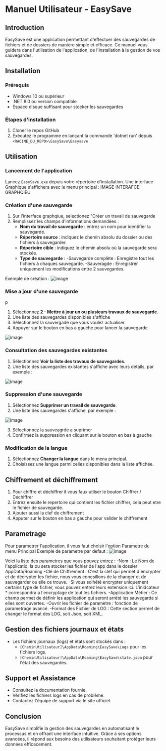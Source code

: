 # Manuel Utilisateur - EasySave

## Introduction

EasySave est une application permettant d'effectuer des sauvegardes de fichiers et de dossiers de manière simple et efficace. Ce manuel vous guidera dans l'utilisation de l'application, de l'installation à la gestion de vos sauvegardes.

## Installation

### Prérequis

- Windows 10 ou supérieur
- .NET 8.0 ou version compatible
- Espace disque suffisant pour stocker les sauvegardes

### Étapes d'installation


1. Cloner le repos GitHub
2. Exécutez le programme en lançant la commande 'dotnet run' depuis `<RACINE_DU_REPO>\EasySave\Easysave`

## Utilisation

### Lancement de l'application

Lancez `EasySave.exe` depuis votre répertoire d'installation. Une interface Graphique s'affichera avec le menu principal :
IMAGE INTERAFCE GRAPHQIEU



### Création d'une sauvegarde

1. Sur l'interface graphqiue, selectionez "Créer un travail de sauvegarde 
2. Remplissez les champs d'informations demandées :
   - **Nom du travail de sauvegarde** : entrez un nom pour identifier la sauvegarde.
   - **Répertoire source** : indiquez le chemin absolu du dossier ou des fichiers à sauvegarder.
   - **Répertoire cible** : indiquez le chemin absolu où la sauvegarde sera stockée.
   - **Type de sauvegarde** :
        -Sauvegarde complète :  Enregistre tout les fichiers à chaques sauvegarde.
        -Sauveragde : Enregistrer uniquement les modifications entre 2 sauvegardes.

Exemple de création :
![image](https://github.com/user-attachments/assets/3ea5fe67-38b4-4e3c-888e-6bd112cb92f3)


### Mise a jour d'une sauvegarde
p
1. Sélectionnez **2 - Mettre à jour un ou plusieurs travaux de sauvegarde**.
2. Une liste des sauvegardes disponibles s'affiche
3. Sélectionnez la sauvergade que vous voulez actualiser.
4. Appuyer sur le bouton en bas a gauche pour lancer la sauvegarde

![image](https://github.com/user-attachments/assets/3ea54050-5e03-44fe-9348-bc06d94f0014)


### Consultation des sauvegardes existantes

1. Sélectionnez **Voir la liste des travaux de sauvegardes**.
2. Une liste des sauvegardes existantes s'affiche avec leurs détails, par exemple :

![image](https://github.com/user-attachments/assets/c3ce5024-7ff2-405f-aefb-c81265430b8e)



### Suppression d'une sauvegarde

1. Sélectionnez **Supprimer un travail de sauvegarde**.
2. Une liste des sauvegardes s'affiche, par exemple :

![image](https://github.com/user-attachments/assets/cb2d9a09-cc1b-4543-9e77-dd3feb4c7bad)




3. Sélectionnez la sauveagrde a suprimer
4. Confirmez la suppression en cliquant sur le bouton en bas à gauche

### Modification de la langue
 
1. Sélectionnez **Changer la langue** dans le menu principal.
2. Choisissez une langue parmi celles disponibles dans la liste affichée.

## Chiffrement et déchiffrement
1. Pour chiffre et déchiffrer il vous faux utilser le bouton Chiffrer / Déchiffrer
2. Entrez ensuite le repertoire qui contient les fichier chiffrer, cela peut etre le fichier de sauvegarde.
3. Ajouter aussi la clef de chiffrement
4. Apputer sur le bouton en bas a gauche pour valider le chiffrement


## Parametrage
Pour parametrer l'application, il vous faut choisir l'option Paramètre du menu Principal
   Exemple de parametre par defaut :
   ![image](https://github.com/user-attachments/assets/f51d3885-ec96-46ec-9503-df313c9b5761)

Voici la liste des parametres que vous pouvez entrez : 
   -Nom : Le Nom de l'applicatio, la ou sera stocker les fichier de l'app dans le dossier AppData/Roaming
   -Clé de Chiffrement : C'est la clef qui permet d'encrypter et de décrypter les fichier, nous vous conesillons de la changer et de sauvegarder ou elle ce trouve.
   -Si vous soihété encrypter uniquement certains type de fichier, vous pouvez entrez leurs extension ici. L'inidcateur * correspondra a l'encryptage de tout les fichiers.
   -Application Métier : Ce champ permet de définir les application qui seront arrèté les sauvegarde si elles sont ouvertes.
   -Ouvrir les fichier de paramètre : fonction de parametrage avancé.
   -Format des Fichier de LOG : Cette section permet de changer le format des LOG, soit Json, soit XML.

## Gestion des fichiers journaux et états

- Les fichiers journaux (logs) et états sont stockés dans :
  - `[CheminUtilisateur]\AppData\Roaming\EasySave\Logs` pour les fichiers logs.
  - `[CheminUtilisateur]\AppData\Roaming\EasySave\state.json` pour l'état des sauvegardes.

## Support et Assistance

- Consultez la documentation fournie.
- Vérifiez les fichiers logs en cas de problème.
- Contactez l'équipe de support via le site officiel.

## Conclusion

EasySave simplifie la gestion des sauvegardes en automatisant le processus et en offrant une interface intuitive. Grâce à ses options avancées, il répond aux besoins des utilisateurs souhaitant protéger leurs données efficacement.
